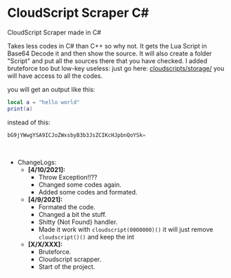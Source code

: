 # CloudScript Scraper C#
CloudScript Scraper made in C#

Takes less codes in C# than C++ so why not. It gets the Lua Script in Base64 Decode it and then show the source. It will also create a folder "Script" and put all the sources there that you have checked. I added bruteforce too but low-key useless: just go here: <a href="https://lynx.rip/dashboard/home/cloudscripts/storage/">cloudscripts/storage/</a> you will have access to all the codes.

you will get an output like this:

```lua example
local a = "hello world"
print(a)
```
instead of this:
```c example
bG9jYWwgYSA9ICJoZWxsbyB3b3JsZCIKcHJpbnQoYSk=
```

</br>

* ChangeLogs:
  * <b>[4/10/2021]:</b>
    * Throw Exception!!??
    * Changed some codes again.
    * Added some codes and formated.
  * <b>[4/9/2021]:</b>
    * Formated the code.
    * Changed a bit the stuff.
    * Shitty {Not Found} handler.
    * Made it work with `cloudscript(0000000)()` it will just remove `cloudscript()()` and keep the int
  * <b>[X/X/XXX]:</b>
    * Bruteforce. 
    * Cloudscript scrapper.
    * Start of the project. 